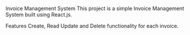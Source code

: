 Invoice Management System
This project is a simple Invoice Management System built using React.js.

Features
Create, Read Update and Delete functionality for each invoice.
